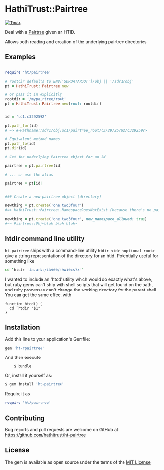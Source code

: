 # HathiTrust::Pairtree

[![Tests](https://github.com/hathitrust/ht-pairtree/actions/workflows/tests.yml/badge.svg)](https://github.com/hathitrust/ht-pairtree/actions/workflows/tests.yml)

Deal with a [Pairtree](https://github.com/mlibrary/pairtree) given an HTID.

Allows both reading and creation of the underlying pairtree directories

## Examples

```ruby

require 'ht/pairtree'

# rootdir defaults to ENV['SDRDATAROOT']/obj || '/sdr1/obj'
pt = HathiTrust::Pairtree.new 

# or pass it in explicitly
rootdir = '/mypairtree/root' 
pt = HathiTrust::Pairtree.new(root: rootdir)


id = 'uc1.c3292592'

pt.path_for(id)
# => #<Pathname:/sdr1/obj/uc1/pairtree_root/c3/29/25/92/c3292592>

# Equivalent method names
pt.path_to(id)
pt.dir(id)

# Get the underlying Pairtree object for an id

pairtree = pt.pairtree(id)

# ... or use the alias

pairtree = pt[id] 


### Create a new pairtree object (directory)

newthing = pt.create('one.two3four')
#=> HathiTrust::Pairtree::NamespaceDoesNotExist (because there's no pairtree at .../obj/one)
 
newthing = pt.create('one.two3four', new_namespace_allowed: true)
#=> Pairtree::Obj<blah blah blah>

```
## htdir command line utility
`ht-pairtree` ships with a command-line utility `htdir <id> <optional root>` give a string representation of the directory for an htid.
Potentially useful for something like

```sh
cd `htdir 'ia.ark:/13960/t9w10cs7x'`
```

I wanted to include an 'htcd' utility which would do exactly what's above, but ruby gems can't ship with shell scripts that will get
found on the path, and ruby processes can't change the working directory for the parent shell. You can 
get the same effect with

```shell
function htcd() {
  cd `htdir "$1"`
}
```


## Installation

Add this line to your application's Gemfile:

```ruby
gem 'ht-rpairtree'
```

And then execute:
```
    $ bundle
```

Or, install it yourself as:

```ruby
$ gem install 'ht-pairtree'
```

Require it as

```ruby
require 'ht/pairtree'
```

## Contributing

Bug reports and pull requests are welcome on GitHub at https://github.com/hathitrust/ht-pairtree

## License

The gem is available as open source under the terms of the [MIT License](https://opensource.org/licenses/MIT)
